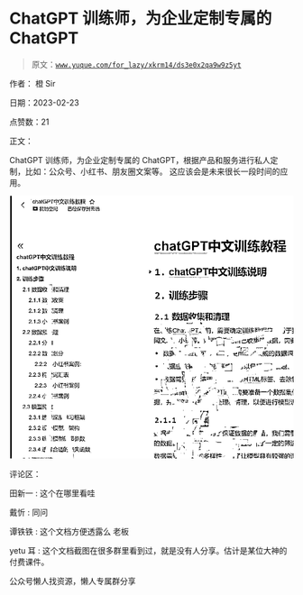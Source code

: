 # ChatGPT 训练师，为企业定制专属的 ChatGPT

> 原文：[`www.yuque.com/for_lazy/xkrm14/ds3e0x2qa9w9z5yt`](https://www.yuque.com/for_lazy/xkrm14/ds3e0x2qa9w9z5yt)

作者： 橙 Sir

日期：2023-02-23

点赞数：21

正文：

ChatGPT 训练师，为企业定制专属的 ChatGPT，根据产品和服务进行私人定制，比如：公众号、小红书、朋友圈文案等。 这应该会是未来很长一段时间的应用。

![](img/0bfdc864915577f4a9b9442f8f479bee.png)  

评论区：

田新一 : 这个在哪里看哇

戴忻 : 同问

谭铁铁 : 这个文档方便透露么 老板

yetu 耳 : 这个文档截图在很多群里看到过，就是没有人分享。估计是某位大神的付费课件。

公众号懒人找资源，懒人专属群分享

